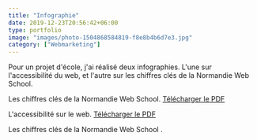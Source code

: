 ```yaml
---
title: "Infographie"
date: 2019-12-23T20:56:42+06:00
type: portfolio
image: "images/photo-1504868584819-f8e8b4b6d7e3.jpg"
category: ["Webmarketing"]
---
```


Pour un projet d'école, j'ai réalisé deux infographies. L'une sur l'accessibilité du web, et l'autre sur les chiffres clés de la Normandie Web School. 

Les chiffres clés de la Normandie Web School.
[Télécharger le PDF](https://charles-sauvat.com/assets/anna/anna_triguer_infographie.pdf "PDF")

L'accessibilité sur le web.
[Télécharger le PDF](https://charles-sauvat.com/assets/anna/infographie_accessiblit%C3%A9.pdf "PDF")
<p>Les chiffres clés de la Normandie Web School <a href="images/anna-triguer_infographie.pdf"></a>.</p>